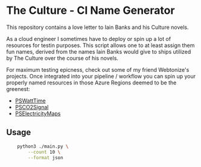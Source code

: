 # The Culture - CI Name Generator

This repository contains a love letter to Iain Banks and his Culture novels.

As a cloud engineer I sometimes have to deploy or spin up a lot of resources for
testin purposes. This script allows one to at least assign them fun names,
derived from the names Iain Banks would give to ships utilized by The Culture
over the course of his novels.

For maximum testing epicness, check out some of my friend Webtonize's projects.
Once integrated into your pipeline / workflow you can spin up your properly
named resources in those Azure Regions deemed to be the greenest:

* [PSWattTime](https://github.com/cloudyspells/PSWattTime/)
* [PSCO2Signal](https://github.com/cloudyspells/PSCO2Signal/)
* [PSElectricityMaps](https://github.com/cloudyspells/PSElectricityMaps/)

## Usage

```bash
    python3 ./main.py \
        --count 10 \
        --format json
```
